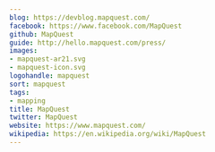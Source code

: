 ```yaml
---
blog: https://devblog.mapquest.com/
facebook: https://www.facebook.com/MapQuest
github: MapQuest
guide: http://hello.mapquest.com/press/
images:
- mapquest-ar21.svg
- mapquest-icon.svg
logohandle: mapquest
sort: mapquest
tags:
- mapping
title: MapQuest
twitter: MapQuest
website: https://www.mapquest.com/
wikipedia: https://en.wikipedia.org/wiki/MapQuest
---
```

